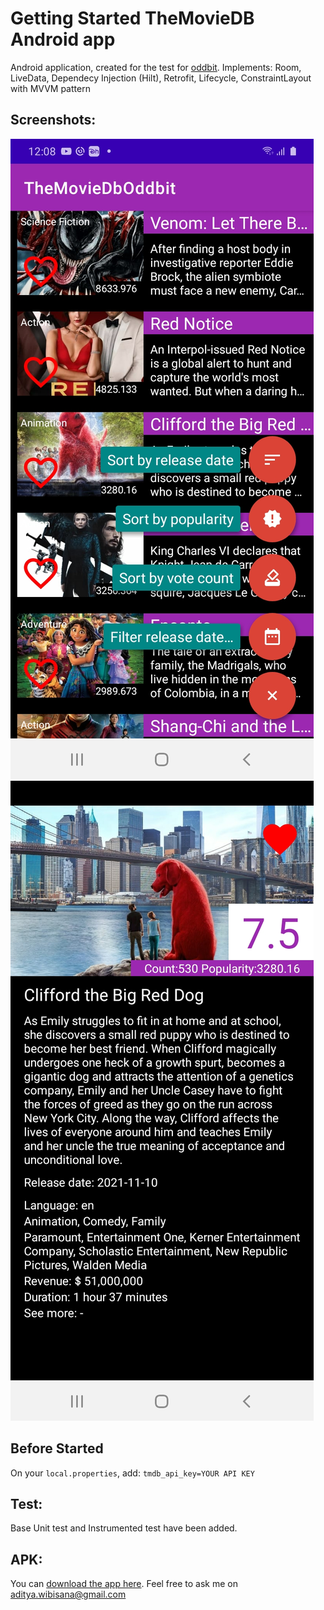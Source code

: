 # Getting Started TheMovieDB Android app
Android application, created for the test for [oddbit](https://oddbit.id/). 
Implements: Room, LiveData, Dependecy Injection (Hilt), Retrofit, Lifecycle, ConstraintLayout with MVVM pattern

## Screenshots:
![Main](/screenshots/Screenshot_20211213-120802_TheMovieDbOddbit.jpg?raw=true "Main")
![Detail](/screenshots/Screenshot_20211213-120834_TheMovieDbOddbit.jpg?raw=true "Detail")

## Before Started
On your `local.properties`, add:
`tmdb_api_key=YOUR API KEY`
## Test:
Base Unit test and Instrumented test have been added.

## APK:
You can [download the app here](https://1drv.ms/u/s!An2SN_xJuPavpDJQyfN5gLKD-B5j?e=pUFFlk).
Feel free to ask me on aditya.wibisana@gmail.com
